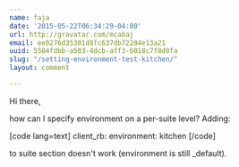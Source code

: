 ```yaml
---
name: faja
date: '2015-05-22T06:34:29-04:00'
url: http://gravatar.com/mcabaj
email: ee0276d35301d8fc637db72284e13a21
uuid: 5504fdbb-a503-4dcb-aff3-6018c7f8d0fa
slug: "/setting-environment-test-kitchen/"
layout: comment

---
```


Hi there,

how can I specify environment on a per-suite level?
Adding:

[code lang=text]
client_rb:
    environment: kitchen
[/code]

to suite section doesn't work (environment is still _default).
